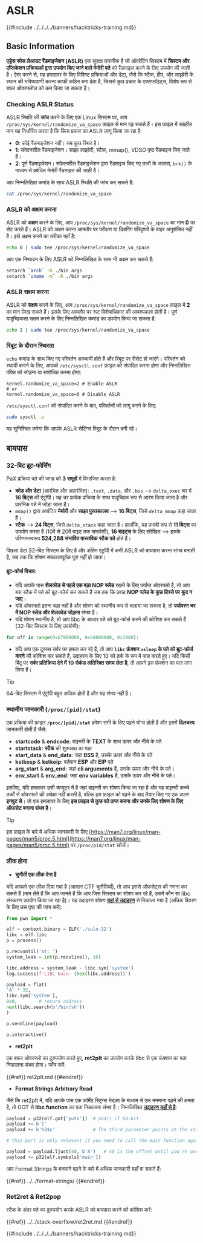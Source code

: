 # ASLR

{{#include ../../../../banners/hacktricks-training.md}}

## Basic Information

**एड्रेस स्पेस लेआउट रैंडमाइजेशन (ASLR)** एक सुरक्षा तकनीक है जो ऑपरेटिंग सिस्टम में **सिस्टम और एप्लिकेशन प्रक्रियाओं द्वारा उपयोग किए जाने वाले मेमोरी पते** को रैंडमाइज़ करने के लिए उपयोग की जाती है। ऐसा करने से, यह हमलावर के लिए विशिष्ट प्रक्रियाओं और डेटा, जैसे कि स्टैक, हीप, और लाइब्रेरी के स्थान की भविष्यवाणी करना काफी कठिन बना देता है, जिससे कुछ प्रकार के एक्सप्लॉइट्स, विशेष रूप से बफर ओवरफ्लोज़ को कम किया जा सकता है।

### **Checking ASLR Status**

ASLR स्थिति की **जांच** करने के लिए एक Linux सिस्टम पर, आप `/proc/sys/kernel/randomize_va_space` फ़ाइल से मान पढ़ सकते हैं। इस फ़ाइल में संग्रहीत मान यह निर्धारित करता है कि किस प्रकार का ASLR लागू किया जा रहा है:

- **0**: कोई रैंडमाइजेशन नहीं। सब कुछ स्थिर है।
- **1**: संवेदनशील रैंडमाइजेशन। साझा लाइब्रेरी, स्टैक, mmap(), VDSO पृष्ठ रैंडमाइज किए जाते हैं।
- **2**: पूर्ण रैंडमाइजेशन। संवेदनशील रैंडमाइजेशन द्वारा रैंडमाइज किए गए तत्वों के अलावा, `brk()` के माध्यम से प्रबंधित मेमोरी रैंडमाइज की जाती है।

आप निम्नलिखित कमांड के साथ ASLR स्थिति की जांच कर सकते हैं:
```bash
cat /proc/sys/kernel/randomize_va_space
```
### **ASLR को अक्षम करना**

ASLR को **अक्षम** करने के लिए, आप `/proc/sys/kernel/randomize_va_space` का मान **0** पर सेट करते हैं। ASLR को अक्षम करना आमतौर पर परीक्षण या डिबगिंग परिदृश्यों के बाहर अनुशंसित नहीं है। इसे अक्षम करने का तरीका यहाँ है:
```bash
echo 0 | sudo tee /proc/sys/kernel/randomize_va_space
```
आप एक निष्पादन के लिए ASLR को निम्नलिखित के साथ भी अक्षम कर सकते हैं:
```bash
setarch `arch` -R ./bin args
setarch `uname -m` -R ./bin args
```
### **ASLR सक्षम करना**

ASLR को **सक्षम** करने के लिए, आप `/proc/sys/kernel/randomize_va_space` फ़ाइल में **2** का मान लिख सकते हैं। इसके लिए आमतौर पर रूट विशेषाधिकार की आवश्यकता होती है। पूर्ण यादृच्छिकता सक्षम करने के लिए निम्नलिखित कमांड का उपयोग किया जा सकता है:
```bash
echo 2 | sudo tee /proc/sys/kernel/randomize_va_space
```
### **रिबूट के दौरान स्थिरता**

`echo` कमांड के साथ किए गए परिवर्तन अस्थायी होते हैं और रिबूट पर रीसेट हो जाएंगे। परिवर्तन को स्थायी बनाने के लिए, आपको `/etc/sysctl.conf` फ़ाइल को संपादित करना होगा और निम्नलिखित पंक्ति को जोड़ना या संशोधित करना होगा:
```tsconfig
kernel.randomize_va_space=2 # Enable ASLR
# or
kernel.randomize_va_space=0 # Disable ASLR
```
`/etc/sysctl.conf` को संपादित करने के बाद, परिवर्तनों को लागू करने के लिए:
```bash
sudo sysctl -p
```
यह सुनिश्चित करेगा कि आपके ASLR सेटिंग्स रिबूट के दौरान बनी रहें।

## **बायपास**

### 32-बिट ब्रूट-फोर्सिंग

PaX प्रक्रिया पते की जगह को **3 समूहों** में विभाजित करता है:

- **कोड और डेटा** (आरंभित और अप्रारंभित): `.text`, `.data`, और `.bss` —> `delta_exec` चर में **16 बिट्स** की एंट्रॉपी। यह चर प्रत्येक प्रक्रिया के साथ यादृच्छिक रूप से आरंभ किया जाता है और प्रारंभिक पते में जोड़ा जाता है।
- `mmap()` द्वारा आवंटित **मेमोरी** और **साझा पुस्तकालय** —> **16 बिट्स**, जिसे `delta_mmap` कहा जाता है।
- **स्टैक** —> **24 बिट्स**, जिसे `delta_stack` कहा जाता है। हालाँकि, यह प्रभावी रूप से **11 बिट्स** का उपयोग करता है (10वें से 20वें बाइट तक समावेशी), **16 बाइट्स** के लिए संरेखित —> इसके परिणामस्वरूप **524,288 संभावित वास्तविक स्टैक पते** होते हैं।

पिछला डेटा 32-बिट सिस्टम के लिए है और अंतिम एंट्रॉपी में कमी ASLR को बायपास करना संभव बनाती है, जब तक कि शोषण सफलतापूर्वक पूरा नहीं हो जाता।

#### ब्रूट-फोर्स विचार:

- यदि आपके पास **शेलकोड से पहले एक बड़ा NOP स्लेड** रखने के लिए पर्याप्त ओवरफ्लो है, तो आप बस स्टैक में पते को ब्रूट-फोर्स कर सकते हैं जब तक कि प्रवाह **NOP स्लेड के कुछ हिस्से पर कूद न जाए**।
- यदि ओवरफ्लो इतना बड़ा नहीं है और शोषण को स्थानीय रूप से चलाया जा सकता है, तो **पर्यावरण चर में NOP स्लेड और शेलकोड जोड़ना** संभव है।
- यदि शोषण स्थानीय है, तो आप libc के आधार पते को ब्रूट-फोर्स करने की कोशिश कर सकते हैं (32-बिट सिस्टम के लिए उपयोगी):
```python
for off in range(0xb7000000, 0xb8000000, 0x1000):
```
- यदि आप एक दूरस्थ सर्वर पर हमला कर रहे हैं, तो आप **`libc` फ़ंक्शन `usleep` के पते को ब्रूट-फोर्स करने** की कोशिश कर सकते हैं, उदाहरण के लिए 10 को तर्क के रूप में पास करते हुए। यदि किसी बिंदु पर **सर्वर प्रतिक्रिया देने में 10 सेकंड अतिरिक्त समय लेता है**, तो आपने इस फ़ंक्शन का पता लगा लिया है।

> [!TIP]
> 64-बिट सिस्टम में एंट्रॉपी बहुत अधिक होती है और यह संभव नहीं है।

### स्थानीय जानकारी (`/proc/[pid]/stat`)

एक प्रक्रिया की फ़ाइल **`/proc/[pid]/stat`** हमेशा सभी के लिए पढ़ने योग्य होती है और इसमें **दिलचस्प** जानकारी होती है जैसे:

- **startcode** & **endcode**: बाइनरी के **TEXT** के साथ ऊपर और नीचे के पते
- **startstack**: **स्टैक** की शुरुआत का पता
- **start_data** & **end_data**: जहां **BSS** है, उसके ऊपर और नीचे के पते
- **kstkesp** & **kstkeip**: वर्तमान **ESP** और **EIP** पते
- **arg_start** & **arg_end**: जहां **cli arguments** हैं, उसके ऊपर और नीचे के पते।
- **env_start** & **env_end**: जहां **env variables** हैं, उसके ऊपर और नीचे के पते।

इसलिए, यदि हमलावर उसी कंप्यूटर में है जहां बाइनरी का शोषण किया जा रहा है और यह बाइनरी कच्चे तर्कों से ओवरफ्लो की अपेक्षा नहीं करती है, बल्कि इस फ़ाइल को पढ़ने के बाद तैयार किए गए एक अलग **इनपुट से**। तो एक हमलावर के लिए **इस फ़ाइल से कुछ पते प्राप्त करना और उनके लिए शोषण के लिए ऑफसेट बनाना संभव है**।

> [!TIP]
> इस फ़ाइल के बारे में अधिक जानकारी के लिए [https://man7.org/linux/man-pages/man5/proc.5.html](https://man7.org/linux/man-pages/man5/proc.5.html) पर `/proc/pid/stat` खोजें।

### लीक होना

- **चुनौती एक लीक देना है**

यदि आपको एक लीक दिया गया है (आसान CTF चुनौतियाँ), तो आप इससे ऑफसेट्स की गणना कर सकते हैं (मान लेते हैं कि आप जानते हैं कि आप जिस सिस्टम का शोषण कर रहे हैं, उसमें कौन सा libc संस्करण उपयोग किया जा रहा है)। यह उदाहरण शोषण [**यहां से उदाहरण**](https://ir0nstone.gitbook.io/notes/types/stack/aslr/aslr-bypass-with-given-leak) से निकाला गया है (अधिक विवरण के लिए उस पृष्ठ की जांच करें):
```python
from pwn import *

elf = context.binary = ELF('./vuln-32')
libc = elf.libc
p = process()

p.recvuntil('at: ')
system_leak = int(p.recvline(), 16)

libc.address = system_leak - libc.sym['system']
log.success(f'LIBC base: {hex(libc.address)}')

payload = flat(
'A' * 32,
libc.sym['system'],
0x0,        # return address
next(libc.search(b'/bin/sh'))
)

p.sendline(payload)

p.interactive()
```
- **ret2plt**

एक बफर ओवरफ्लो का दुरुपयोग करते हुए, **ret2plt** का उपयोग करके libc से एक फ़ंक्शन का पता निकालना संभव होगा। जाँच करें:

{{#ref}}
ret2plt.md
{{#endref}}

- **Format Strings Arbitrary Read**

जैसे कि ret2plt में, यदि आपके पास एक फॉर्मेट स्ट्रिंग्स भेद्यता के माध्यम से एक मनमाना पढ़ने की क्षमता है, तो GOT से **libc function** का पता निकालना संभव है। निम्नलिखित [**उदाहरण यहाँ से है**](https://ir0nstone.gitbook.io/notes/types/stack/aslr/plt_and_got):
```python
payload = p32(elf.got['puts'])  # p64() if 64-bit
payload += b'|'
payload += b'%3$s'              # The third parameter points at the start of the buffer

# this part is only relevant if you need to call the main function again

payload = payload.ljust(40, b'A')   # 40 is the offset until you're overwriting the instruction pointer
payload += p32(elf.symbols['main'])
```
आप Format Strings के मनमाने पढ़ने के बारे में अधिक जानकारी यहाँ पा सकते हैं:

{{#ref}}
../../format-strings/
{{#endref}}

### Ret2ret & Ret2pop

स्टैक के अंदर पते का दुरुपयोग करके ASLR को बायपास करने की कोशिश करें:

{{#ref}}
../../stack-overflow/ret2ret.md
{{#endref}}

{{#include ../../../../banners/hacktricks-training.md}}
